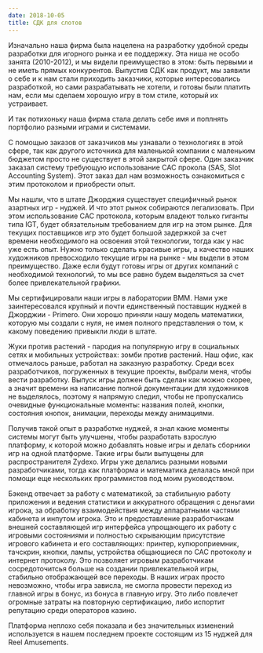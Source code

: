 ```yaml
---
date: 2018-10-05
title: СДК для слотов
---
```


Изначально наша фирма была нацелена на разработку удобной среды разработки для игорного рынка и ее поддержку. Эта ниша не особо занята (2010-2012), и мы видели преимущество в этом: быть первыми и не иметь прямых конкурентов. Выпустив СДК как продукт, мы заявили о себе и к нам стали приходить заказчики, которые интересовались разработкой, но сами разрабатывать не хотели, и готовы были платить нам, если мы сделаем хорошую игру в том стиле, который их устраивает. 

И так потихоньку наша фирма стала делать себе имя и поплнять портфолио разными играми и системами.

С помощью заказов от заказчиков мы узнавали о технологиях в этой сфере, так как другого источника для маленькой компании с маленьким бюджетом просто не существует в этой закрытой сфере. Один заказчик заказал систему требующую использование САС прокола (SAS, Slot Accounting System). Этот заказ дал нам возможность ознакомиться с этим протоколом и приобрести опыт. 

Мы нашли, что в штате Джорджия существует специфичный рынок азартных игр - нуджей. И что этот рынок собираются легализовать. При этом использование САС протокола, которым владеют только гиганты типа IGT, будет обязательным требованием для игр на этом рынке. Для текущих поставщиков игр это будет большой задержкой за счет времени необходимого на освоения этой технологии, тогда как у нас уже есть опыт. Нужно только сделать красивые игры, а  качество наших  художников превосходило текущие игры на рынке - мы выдели в этом преимущество. Даже если будут готовы игры от других компаний с необходимой технологий, то мы все равно будем выделяться за счет более привлекательной графики.

Мы сертифицировали наши игры в лаборатории BMM. Нами уже заинтересовался крупный и почти единственный поставщик нуджей в Джорджии - Primero. Они хорошо приняли нашу модель математики, которую мы создали с нуля, не имея полного представления о том, к какому поведению привыкли люди в штате.

Жуки против растений - пародия на популярную игру в социальных сетях и мобильных устройствах: зомби против растений. Наш офис, как отмечалось раньше, работал на заказную разработку. Среди всех разработчиков, погруженных в текущие проекты, выбрали меня, чтобы вести разработку. Выпуск игры должен быть сделан как можно скорее, а значит времени на написание полной документации для художников не выделялось, поэтому я напрямую следил, чтобы не пропускались очевидные функциональные моменты: названия полей, кнопки, состояния кнопок, анимации, переходы между анимациями.

Получив такой опыт в разработке нуджей, я знал какие моменты системы могут быть улучшены, чтобы разработать взрослую платформу, к которой можно добавлять новые игры и делать сборники игр на одной платформе. Такие игры были выпущены для распространителя Zydexo. Игры уже делались разными новыми разработчиками, тогда как платформа и математика делалась мной при помощи еще нескольких программистов под моим руководством. 

Бэкенд отвечает за работу с математикой, за стабильную работу приложения и ведения статистики и аккуратного обращения с деньгами игрока, за обработку взаимодействия между аппаратными частями кабинета и инпутом игрока. Это и предоставление разработчикам внешней составляющей игр интерфейса упрощающего их работу с игровыми состояниями и полностью скрывающим присутствие игрового кабинета и его составляющих: принтер, купюроприемник, тачскрин, кнопки, лампы, устройства общающиеся по САС протоколу и интернет протоколу. Это позволяет игровым разработчикам сосредоточитсья больше на создании привлекательной игры, стабильно отображающей все переходы. В наших играх просто невозможно, чтобы игра зависла, не смогла провести переход из главной игры в бонус, из бонуса в главную игру. Это либо повлечет огромные затраты на повторную сертификацию, либо испортит репутацию среди операторов казино.

Платформа неплохо себя показала и без значительных изменений используется в нашем последнем проекте состоящим из 15 нуджей для Reel Amusements.
